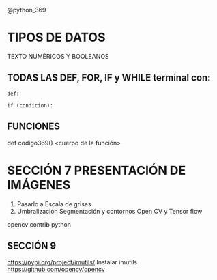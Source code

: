 @python_369

TIPOS DE DATOS
==============
TEXTO NUMÉRICOS Y BOOLEANOS

TODAS LAS DEF, FOR, IF y WHILE terminal con:
--------------------------------------------
    def:

    if (condicion):


FUNCIONES
---------
def codigo369()
   <cuerpo de la función>


SECCIÓN 7 PRESENTACIÓN DE IMÁGENES
==================================
1. Pasarlo a Escala de grises
2. Umbralización
    Segmentación y contornos
    Open CV y Tensor flow
    
opencv contrib python    


SECCIÓN 9
---------
https://pypi.org/project/imutils/ Instalar imutils
https://github.com/opencv/opencv